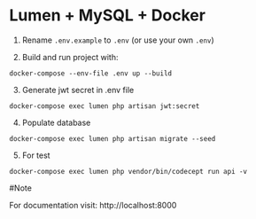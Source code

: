 

# Lumen + MySQL + Docker

1. Rename `.env.example` to `.env` (or use your own `.env`)

2. Build and run project with:

```
docker-compose --env-file .env up --build
```
3. Generate jwt secret in .env file 
```
docker-compose exec lumen php artisan jwt:secret
```

4. Populate database
```
docker-compose exec lumen php artisan migrate --seed
```

5. For test
```
docker-compose exec lumen php vendor/bin/codecept run api -v
```
#Note

For documentation visit: http://localhost:8000
